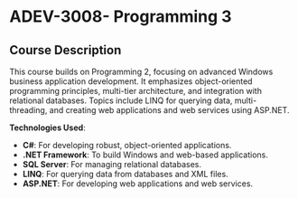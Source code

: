 # ADEV-3008- Programming 3

## Course Description
This course builds on Programming 2, focusing on advanced Windows business application development. It emphasizes object-oriented programming principles, multi-tier architecture, and integration with relational databases. Topics include LINQ for querying data, multi-threading, and creating web applications and web services using ASP.NET.

**Technologies Used**:
- **C#**: For developing robust, object-oriented applications.
- **.NET Framework**: To build Windows and web-based applications.
- **SQL Server**: For managing relational databases.
- **LINQ**: For querying data from databases and XML files.
- **ASP.NET**: For developing web applications and web services.
